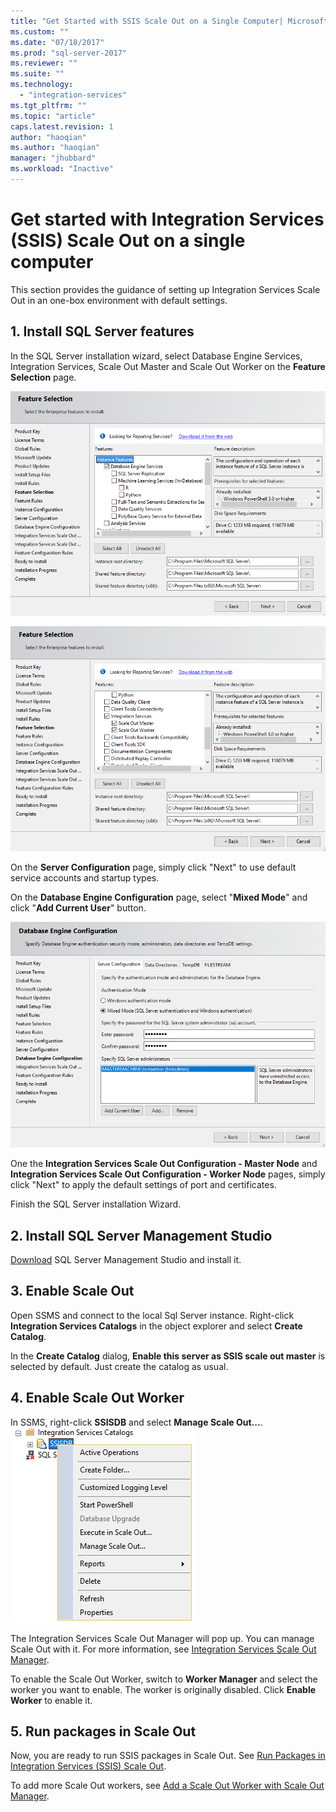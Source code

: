 ```yaml
---
title: "Get Started with SSIS Scale Out on a Single Computer| Microsoft Docs"
ms.custom: ""
ms.date: "07/18/2017"
ms.prod: "sql-server-2017"
ms.reviewer: ""
ms.suite: ""
ms.technology: 
  - "integration-services"
ms.tgt_pltfrm: ""
ms.topic: "article"
caps.latest.revision: 1
author: "haoqian"
ms.author: "haoqian"
manager: "jhubbard"
ms.workload: "Inactive"
---
```

# Get started with Integration Services (SSIS) Scale Out on a single computer
This section provides the guidance of setting up Integration Services Scale Out in an one-box environment with default settings.

## 1. Install SQL Server features
In the SQL Server installation wizard, select Database Engine Services, Integration Services, Scale Out Master and Scale Out Worker on the **Feature Selection** page.

![Feature Select Onebox 1](media/feature-select-onebox1.PNG)

![Feature Select Onebox 2](media/feature-select-onebox2.PNG)

On the **Server Configuration** page, simply click "Next" to use default service accounts and startup types.

On the **Database Engine Configuration** page, select "**Mixed Mode**" and click "**Add Current User**" button. 

![Engine Configuration](media/engine-config.PNG)

One the **Integration Services Scale Out Configuration - Master Node** and **Integration Services Scale Out Configuration - Worker Node** pages, simply click "Next" to apply the default settings of port and certificates.

Finish the SQL Server installation Wizard.

## 2. Install SQL Server Management Studio

[Download](../../ssms/download-sql-server-management-studio-ssms.md)  SQL Server Management Studio and install it.

## 3. Enable Scale Out
Open SSMS and connect to the local Sql Server instance.
Right-click **Integration Services Catalogs** in the object explorer and select **Create Catalog**.

In the **Create Catalog** dialog, **Enable this server as SSIS scale out master** is selected by default. Just create the catalog as usual. 

## 4. Enable Scale Out Worker
In SSMS, right-click **SSISDB** and select **Manage Scale Out...**. 
![Manage Scale Out](media/manage-scale-out.PNG)

The Integration Services Scale Out Manager will pop up. You can manage Scale Out with it. For more information, see [Integration Services Scale Out Manager](integration-services-ssis-scale-out-manager.md).

To enable the Scale Out Worker, switch to **Worker Manager** and select the worker you want to enable. The worker is originally disabled. Click **Enable Worker** to enable it.

## 5. Run packages in Scale Out
Now, you are ready to run SSIS packages in Scale Out. See [Run Packages in Integration Services (SSIS) Scale Out](run-packages-in-integration-services-ssis-scale-out.md).


To add more Scale Out workers, see [Add a Scale Out Worker with Scale Out Manager](add-scale-out-worker.md).

